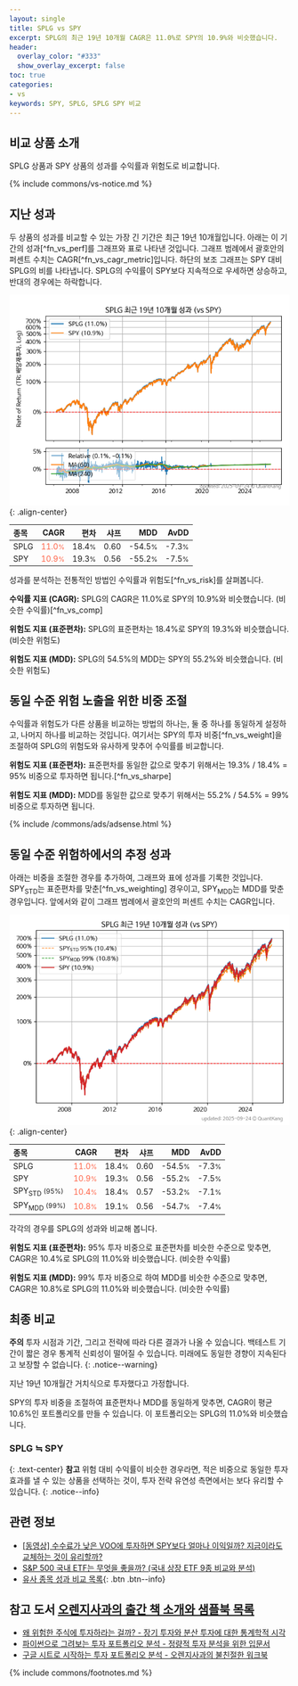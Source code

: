 ```yaml
---
layout: single
title: SPLG vs SPY
excerpt: SPLG의 최근 19년 10개월 CAGR은 11.0%로 SPY의 10.9%와 비슷했습니다.
header:
  overlay_color: "#333"
  show_overlay_excerpt: false
toc: true
categories:
- vs
keywords: SPY, SPLG, SPLG SPY 비교
---
```


## 비교 상품 소개


SPLG 상품과 SPY 상품의 성과를 수익률과 위험도로 비교합니다.





{% include commons/vs-notice.md %}

## 지난 성과

두 상품의 성과를 비교할 수 있는 가장 긴 기간은 최근 19년 10개월입니다. 아래는 이 기간의 성과[^fn_vs_perf]를 그래프와 표로 나타낸 것입니다.
그래프 범례에서 괄호안의 퍼센트 수치는 CAGR[^fn_vs_cagr_metric]입니다.
하단의 보조 그래프는 SPY 대비 SPLG의 비를 나타냅니다.
SPLG의 수익률이 SPY보다 지속적으로 우세하면 상승하고, 반대의 경우에는 하락합니다.

![SPLG](/vs/images/splg-vs-spy_dual.png){: .align-center}

| **종목** | **CAGR** | **편차** | **샤프** | **MDD** | **AvDD** |
| :------------ | ------: | -----------: | -------: | ------: | -------: |
| SPLG | <span style="color: tomato">11.0<small>%</small></span> | 18.4<small>%</small> | 0.60 | -54.5<small>%</small> | -7.3<small>%</small> |
| SPY | <span style="color: tomato">10.9<small>%</small></span> | 19.3<small>%</small> | 0.56 | -55.2<small>%</small> | -7.5<small>%</small> |

<!-- more -->


성과를 분석하는 전통적인 방법인 수익률과 위험도[^fn_vs_risk]를 살펴봅니다.

**수익률 지표 (CAGR):** SPLG의 CAGR은 11.0%로 SPY의 10.9%와 비슷했습니다. (비슷한 수익률)[^fn_vs_comp]

**위험도 지표 (표준편차):** SPLG의 표준편차는 18.4%로 SPY의 19.3%와 비슷했습니다. (비슷한 위험도)

**위험도 지표 (MDD):** SPLG의 54.5%의 MDD는 SPY의 55.2%와 비슷했습니다. (비슷한 위험도)



## 동일 수준 위험 노출을 위한 비중 조절

수익률과 위험도가 다른 상품을 비교하는 방법의 하나는, 둘 중 하나를 동일하게 설정하고, 나머지 하나를 비교하는 것입니다.
여기서는 SPY의 투자 비중[^fn_vs_weight]을 조절하여 SPLG의 위험도와 유사하게 맞추어 수익률를 비교합니다.

**위험도 지표 (표준편차):** 표준편차를 동일한 값으로 맞추기 위해서는 19.3% / 18.4% = 95% 비중으로 투자하면 됩니다.[^fn_vs_sharpe]

**위험도 지표 (MDD):** MDD를 동일한 값으로 맞추기 위해서는 55.2% / 54.5% = 99% 비중으로 투자하면 됩니다.


{% include /commons/ads/adsense.html %}



## 동일 수준 위험하에서의 추정 성과

아래는 비중을 조절한 경우를 추가하여, 그래프와 표에 성과를 기록한 것입니다.
SPY<sub>STD</sub>는 표준편차를 맞춘[^fn_vs_weighting] 경우이고, SPY<sub>MDD</sub>는 MDD를 맞춘 경우입니다.
앞에서와 같이 그래프 범례에서 괄호안의 퍼센트 수치는 CAGR입니다.


![SPLG](/vs/images/splg-vs-spy.png){: .align-center}



| **종목** | **CAGR** | **편차** | **샤프** | **MDD** | **AvDD** |
| :------------ | ------: | -----------: | -------: | ------: | -------: |
| SPLG | <span style="color: tomato">11.0<small>%</small></span> | 18.4<small>%</small> | 0.60 | -54.5<small>%</small> | -7.3<small>%</small> |
| SPY | <span style="color: tomato">10.9<small>%</small></span> | 19.3<small>%</small> | 0.56 | -55.2<small>%</small> | -7.5<small>%</small> |
| SPY<sub>STD</sub> <small>(95%)</small> | <span style="color: tomato">10.4<small>%</small></span> | 18.4<small>%</small> | 0.57 | -53.2<small>%</small> | -7.1<small>%</small> |
| SPY<sub>MDD</sub> <small>(99%)</small> | <span style="color: tomato">10.8<small>%</small></span> | 19.1<small>%</small> | 0.56 | -54.7<small>%</small> | -7.4<small>%</small> |



각각의 경우를 SPLG의 성과와 비교해 봅니다.

**위험도 지표 (표준편차):** 95% 투자 비중으로 표준편차를 비슷한 수준으로 맞추면, CAGR은 10.4%로 SPLG의 11.0%와 비슷했습니다. (비슷한 수익률)

**위험도 지표 (MDD):** 99% 투자 비중으로 하여 MDD를 비슷한 수준으로 맞추면, CAGR은 10.8%로 SPLG의 11.0%와 비슷했습니다. (비슷한 수익률)




## 최종 비교

**주의** 투자 시점과 기간, 그리고 전략에 따라 다른 결과가 나올 수 있습니다. 백테스트 기간이 짧은 경우 통계적 신뢰성이 떨어질 수 있습니다. 미래에도 동일한 경향이 지속된다고 보장할 수 없습니다.
{: .notice--warning}

지난 19년 10개월간 거치식으로 투자했다고 가정합니다.

SPY의 투자 비중을 조절하여 표준편차나 MDD를 동일하게 맞추면, CAGR이 평균 10.6%인 포트폴리오를 만들 수 있습니다.
이 포트폴리오는 SPLG의 11.0%와 비슷했습니다.

### SPLG ≒ SPY
{: .text-center}
**참고** 위험 대비 수익률이 비슷한 경우라면, 적은 비중으로 동일한 투자 효과를 낼 수 있는 상품을 선택하는 것이, 투자 전략 유연성 측면에서는 보다 유리할 수 있습니다.
{: .notice--info}


## 관련 정보

- [[동영상] 수수료가 낮은 VOO에 투자하면 SPY보다 얼마나 이익일까? 지금이라도 교체하는 것이 유리할까?](https://youtu.be/O-ySn9LScCk)
- [S&P 500 국내 ETF는 무엇을 좋을까? (국내 상장 ETF 9종 비교와 분석)](https://kongdori.tistory.com/309)
- [유사 종목 성과 비교 목록](/vs/){: .btn .btn--info}


## 참고 도서 [오렌지사과의 출간 책 소개와 샘플북 목록](https://kongdori.tistory.com/691)

- [왜 위험한 주식에 투자하라는 걸까? - 장기 투자와 분산 투자에 대한 통계학적 시각](https://kongdori.tistory.com/421)
- [파이썬으로 그려보는 투자 포트폴리오 분석  - 정량적 투자 분석을 위한 입문서](https://kongdori.tistory.com/643)
- [구글 시트로 시작하는 투자 포트폴리오 분석 - 오렌지사과의 불친절한 워크북](https://kongdori.tistory.com/449)

{% include commons/footnotes.md %}